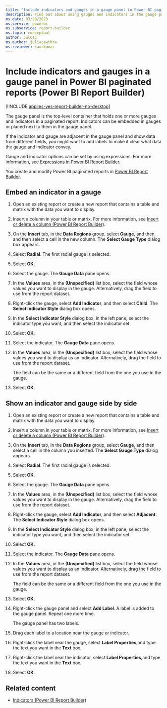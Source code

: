 ```yaml
---
title: "Include indicators and gauges in a gauge panel in Power BI paginated reports | Microsoft Docs"
description: Find out about using gauges and indicators in the gauge panel, a top-level container, in your Power BI paginated reports in Power BI Report Builder. 
ms.date: 03/28/2023
ms.service: powerbi
ms.subservice: report-builder
ms.topic: conceptual
author: JulCsc
ms.author: juliacawthra
ms.reviewer: saurkumar
---
```

# Include indicators and gauges in a gauge panel in Power BI paginated reports (Power BI Report Builder)

[!INCLUDE [applies-yes-report-builder-no-desktop](../../../includes/applies-yes-report-builder-no-desktop.md)]

  The gauge panel is the top-level container that holds one or more gauges and indicators in a paginated report. Indicators can be embedded in gauges or placed next to them in the gauge panel.  
  
 If the indicator and gauge are adjacent in the gauge panel and show data from different fields, you might want to add labels to make it clear what data the gauge and indicator convey.  
  
 Gauge and indicator options can be set by using expressions. For more information, see [Expressions in Power BI Report Builder](../../expressions/report-builder-expressions.md).  
  
You create and modify Power BI paginated reports in [Power BI Report Builder](../../report-builder-power-bi.md).
  
## Embed an indicator in a gauge  
  
1. Open an existing report or create a new report that contains a table and matrix with the data you want to display.   
  
1. Insert a column in your table or matrix. For more information, see [Insert or delete a column &#40;Power BI Report Builder&#41;](/sql/reporting-services/report-design/insert-or-delete-a-column-report-builder-and-ssrs).  
  
1. On the **Insert** tab, in the **Data Regions** group, select **Gauge**, and then, and then select a cell in the new column. The **Select Gauge Type** dialog box appears.  
  
1. Select **Radial**. The first radial gauge is selected.  
  
1. Select **OK**.
  
1. Select the gauge. The **Gauge Data** pane opens.  
  
1. In the **Values** area, in the **(Unspecified)** list box, select the field whose values you want to display in the gauge. Alternatively, drag the field to use from the report dataset.  
  
1. Right-click the gauge, select **Add Indicator**, and then select **Child**. The **Select Indicator Style** dialog box opens.  
  
1. In the **Select Indicator Style** dialog box, in the left pane, select the indicator type you want, and then select the indicator set.  
  
1. Select **OK**.
  
1. Select the indicator. The **Gauge Data** pane opens.  
  
1. In the **Values** area, in the **(Unspecified)** list box, select the field whose values you want to display as an indicator. Alternatively, drag the field to use from the report dataset.  
  
     The field can be the same or a different field from the one you use in the gauge.  
  
1. Select **OK**.
  
## Show an indicator and gauge side by side  
  
1. Open an existing report or create a new report that contains a table and matrix with the data you want to display.  
  
1. Insert a column in your table or matrix. For more information, see [Insert or delete a column &#40;Power BI Report Builder&#41;](/sql/reporting-services/report-design/insert-or-delete-a-column-report-builder-and-ssrs).  
  
1. On the **Insert** tab, in the **Data Regions** group, select **Gauge**, and then select a cell in the column you inserted. The **Select Gauge Type** dialog appears.  
  
1. Select **Radial**. The first radial gauge is selected.  
  
1. Select **OK**.
  
1. Select the gauge. The **Gauge Data** pane opens.  
  
1. In the **Values** area, in the **(Unspecified)** list box, select the field whose values you want to display in the gauge. Alternatively, drag the field to use from the report dataset.  
  
1. Right-click the gauge, select **Add Indicator**, and then select **Adjacent**. The **Select Indicator Style** dialog box opens.  
  
1. In the **Select Indicator Style** dialog box, in the left pane, select the indicator type you want, and then select the indicator set.  
  
1. Select **OK**.
  
1. Select the indicator. The **Gauge Data** pane opens.  
  
1. In the **Values** area, in the **(Unspecified)** list box, select the field whose values you want to display as an indicator. Alternatively, drag the field to use from the report dataset.  
  
     The field can be the same or a different field from the one you use in the gauge.  
  
1. Select **OK**.
  
1. Right-click the gauge panel and select **Add Label**. A label is added to the gauge panel. Repeat one more time.  
  
     The gauge panel has two labels.  
  
1. Drag each label to a location near the gauge or indicator.  
  
1. Right-click the label near the gauge, select **Label Properties**,and type the text you want in the **Text** box.  
  
1. Right-click the label near the indicator, select **Label Properties**,and type the text you want in the **Text** box.  
  
1. Select **OK**.
  
## Related content

- [Indicators &#40;Power BI Report Builder&#41;](/sql/reporting-services/report-design/indicators-report-builder-and-ssrs)  
